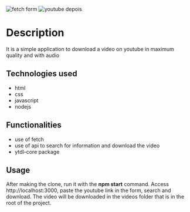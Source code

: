 ![fetch form](https://user-images.githubusercontent.com/121989183/213334635-7464dada-2bda-4785-96f6-076db7826e20.png)
![youtube depois](https://user-images.githubusercontent.com/121989183/213334757-ff2cb9f0-134b-4ecf-bf24-3fd67399f9df.png)
<h1>Description</h1>
It is a simple application to download a video on youtube in maximum quality and with audio
<h2>Technologies used</h2>
<ul>
<li>html</li>
<li>css</li>
<li>javascript</li>
<li>nodejs</li>
</ul>
<h2>Functionalities</h2>
<ul>
<li>use of fetch</li>
<li>use of api to search for information and download the video</li>
<li>ytdl-core package</li>   
</ul>
<h2>Usage</h2>
<p>After making the clone, run it with the <b>npm start</b> command.
Access http://localhost:3000, paste the youtube link in the form, search and download. The video will be downloaded in the videos folder that is in the root of the project.</p>


